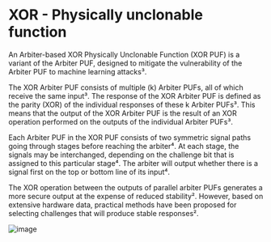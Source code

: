 # XOR - Physically unclonable function
An Arbiter-based XOR Physically Unclonable Function (XOR PUF) is a variant of the Arbiter PUF, designed to mitigate the vulnerability of the Arbiter PUF to machine learning attacks³. 

The XOR Arbiter PUF consists of multiple (k) Arbiter PUFs, all of which receive the same input³. The response of the XOR Arbiter PUF is defined as the parity (XOR) of the individual responses of these k Arbiter PUFs³. This means that the output of the XOR Arbiter PUF is the result of an XOR operation performed on the outputs of the individual Arbiter PUFs³.

Each Arbiter PUF in the XOR PUF consists of two symmetric signal paths going through stages before reaching the arbiter⁴. At each stage, the signals may be interchanged, depending on the challenge bit that is assigned to this particular stage⁴. The arbiter will output whether there is a signal first on the top or bottom line of its input⁴.

The XOR operation between the outputs of parallel arbiter PUFs generates a more secure output at the expense of reduced stability². However, based on extensive hardware data, practical methods have been proposed for selecting challenges that will produce stable responses².

![image](https://github.com/mj1069/xor-puf/assets/117710598/dad98c49-43d7-4350-9a54-9182ea7e5ae9)
